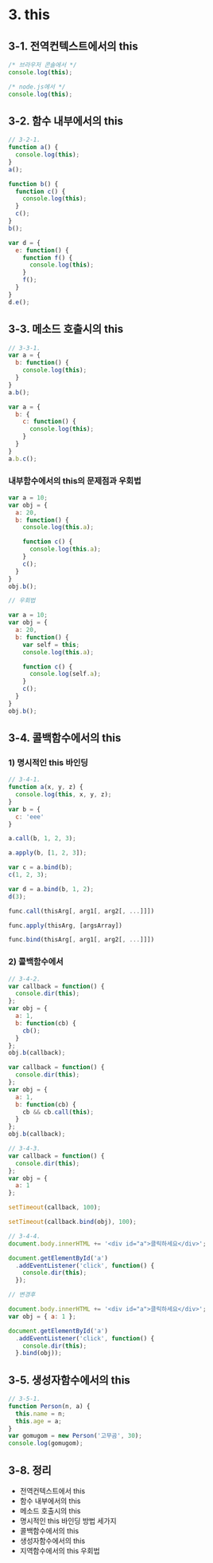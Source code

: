 # 3. this

## 3-1. 전역컨텍스트에서의 this

```js
/* 브라우저 콘솔에서 */
console.log(this);

/* node.js에서 */
console.log(this);
```


## 3-2. 함수 내부에서의 this

```js
// 3-2-1.
function a() {
  console.log(this);
}
a();

function b() {
  function c() {
    console.log(this);
  }
  c();
}
b();

var d = {
  e: function() {
    function f() {
      console.log(this);
    }
    f();
  }
}
d.e();
```

## 3-3. 메소드 호출시의 this

```js
// 3-3-1.
var a = {
  b: function() {
    console.log(this);
  }
}
a.b();

var a = {
  b: {
    c: function() {
      console.log(this);
    }
  }
}
a.b.c();
```

### 내부함수에서의 this의 문제점과 우회법

```js
var a = 10;
var obj = {
  a: 20,
  b: function() {
    console.log(this.a);

    function c() {
      console.log(this.a);
    }
    c();
  }
}
obj.b();

// 우회법

var a = 10;
var obj = {
  a: 20,
  b: function() {
    var self = this;
    console.log(this.a);

    function c() {
      console.log(self.a);
    }
    c();
  }
}
obj.b();
```


## 3-4. 콜백함수에서의 this

### 1) 명시적인 this 바인딩

```js
// 3-4-1.
function a(x, y, z) {
  console.log(this, x, y, z);
}
var b = {
  c: 'eee'
}

a.call(b, 1, 2, 3);

a.apply(b, [1, 2, 3]);

var c = a.bind(b);
c(1, 2, 3);

var d = a.bind(b, 1, 2);
d(3);

func.call(thisArg[, arg1[, arg2[, ...]]])

func.apply(thisArg, [argsArray])

func.bind(thisArg[, arg1[, arg2[, ...]]])
```

### 2) 콜백함수에서

```js
// 3-4-2.
var callback = function() {
  console.dir(this);
};
var obj = {
  a: 1,
  b: function(cb) {
    cb();
  }
};
obj.b(callback);
```

```js
var callback = function() {
  console.dir(this);
};
var obj = {
  a: 1,
  b: function(cb) {
    cb && cb.call(this);
  }
};
obj.b(callback);
```

```js
// 3-4-3.
var callback = function() {
  console.dir(this);
};
var obj = {
  a: 1
};

setTimeout(callback, 100);

setTimeout(callback.bind(obj), 100);
```


```js
// 3-4-4.
document.body.innerHTML += '<div id="a">클릭하세요</div>';

document.getElementById('a')
  .addEventListener('click', function() {
    console.dir(this);
  });

// 변경후

document.body.innerHTML += '<div id="a">클릭하세요</div>';
var obj = { a: 1 };

document.getElementById('a')
  .addEventListener('click', function() {
    console.dir(this);
  }.bind(obj));
```


## 3-5. 생성자함수에서의 this

```js
// 3-5-1.
function Person(n, a) {
  this.name = n;
  this.age = a;
}
var gomugom = new Person('고무곰', 30);
console.log(gomugom);
```

## 3-8. 정리

- 전역컨텍스트에서 this
- 함수 내부에서의 this
- 메소드 호출시의 this
- 명시적인 this 바인딩 방법 세가지
- 콜백함수에서의 this
- 생성자함수에서의 this
- 지역함수에서의 this 우회법
